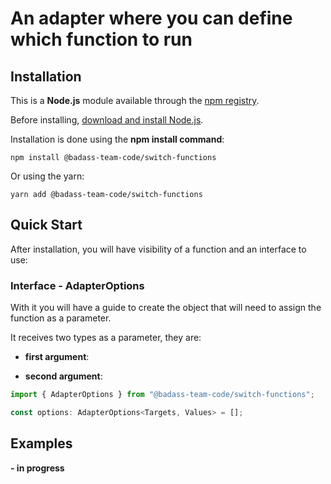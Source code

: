# An adapter where you can define which function to run

## Installation

This is a **Node.js** module available through the [npm registry](https://www.npmjs.com/).

Before installing, [download and install Node.js](https://nodejs.org/en/download/).

Installation is done using the **npm install command**:

```prompt
npm install @badass-team-code/switch-functions
```

Or using the yarn:

```prompt
yarn add @badass-team-code/switch-functions
```

## Quick Start

After installation, you will have visibility of a function and an interface to use:

### Interface - AdapterOptions

With it you will have a guide to create the object that will need to assign the function as a parameter.

It receives two types as a parameter, they are:

- **first argument**:

- **second argument**:

```js
import { AdapterOptions } from "@badass-team-code/switch-functions";

const options: AdapterOptions<Targets, Values> = [];
```

## Examples

**- in progress**

